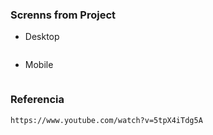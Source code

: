 ### Screnns from Project

* Desktop

<img src="./screnns/desktop.png" alt="">

* Mobile

<img src="./screnns/mobile.png" alt="">


### Referencia
```
https://www.youtube.com/watch?v=5tpX4iTdg5A
```